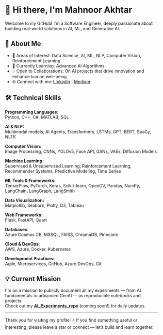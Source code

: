 # 👋 Hi there, I'm Mahnoor Akhtar

Welcome to my GitHub! I'm a Software Engineer, deeply passionate about building real-world solutions in AI, ML, and Generative AI.

## 🚀 About Me

- 👀 Areas of Interest: Data Science, AI, ML, NLP, Computer Vision, Reinforcement Learning
- 🌱 Currently Learning: Advanced AI Algorithms
- 💡 Open to Collaborations: On AI projects that drive innovation and enhance human well-being
- 🌐 Connect with me: [LinkedIn](https://www.linkedin.com/in/mahnoor-akhtar-9a03a1252/) | [Medium](https://medium.com/@mahnoorakhtar9015)
  

## 🛠️ Technical Skills

**Programming Languages:**  
Python, C++, C#, MATLAB, SQL

**AI & NLP:**  
Multimodal models, AI Agents, Transformers, LSTMs, GPT, BERT, SpaCy, NLTK

**Computer Vision:**  
Image Processing, CNNs, YOLOv5, Face API, GANs, VAEs, Diffusion Models

**Machine Learning:**  
Supervised & Unsupervised Learning, Reinforcement Learning, Recommender Systems, Predictive Modeling, Time Series

**ML Tools & Frameworks:**  
TensorFlow, PyTorch, Keras, Scikit-learn, OpenCV, Pandas, NumPy, LangChain, LangGraph, LangSmith

**Data Visualization:**  
Matplotlib, Seaborn, Plotly, D3, Tableau

**Web Frameworks:**  
Flask, FastAPI, Quart

**Databases:**  
Azure Cosmos DB, MSSQL, FAISS, ChromaDB, Pinecone

**Cloud & DevOps:**  
AWS, Azure, Docker, Kubernetes

**Development Practices:**  
Agile, Microservices, GitHub, Azure DevOps, Git

## 💡 Current Mission

I'm on a mission to publicly document all my experiments — from AI fundamentals to advanced GenAI — as reproducible notebooks and projects.  
Check out my **[AI_Experiments_repo](#)** (coming soon!) for daily updates.

---

Thank you for visiting my profile! ⭐ If you find something useful or interesting, please leave a star or connect — let’s build and learn together.
